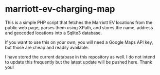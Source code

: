 # marriott-ev-charging-map

This is a simple PHP script that fetches the Marriott EV locations from the public web page, parses them using XPath, and stores the name, address and geocoded locations into a Sqlite3 database.

If you want to use this on your own, you will need a Google Maps API key, but those are cheap and readily available.

I have stored the current database in this repository as well. I do not intend to update this frequently but the latest update will be pushed here. Thank you!
